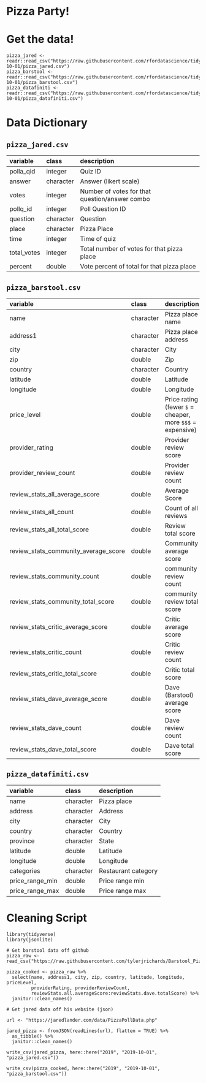 # Pizza Party!

# Get the data!

```
pizza_jared <- readr::read_csv("https://raw.githubusercontent.com/rfordatascience/tidytuesday/master/data/2019/2019-10-01/pizza_jared.csv")
pizza_barstool <- readr::read_csv("https://raw.githubusercontent.com/rfordatascience/tidytuesday/master/data/2019/2019-10-01/pizza_barstool.csv")
pizza_datafiniti <- readr::read_csv("https://raw.githubusercontent.com/rfordatascience/tidytuesday/master/data/2019/2019-10-01/pizza_datafiniti.csv")
```

# Data Dictionary

## `pizza_jared.csv`

|variable    |class     |description |
|:-----------|:---------|:-----------|
|polla_qid   |integer   | Quiz ID |
|answer      |character | Answer (likert scale) |
|votes       |integer   | Number of votes for that question/answer combo |
|pollq_id    |integer   | Poll Question ID |
|question    |character | Question |
|place       |character | Pizza Place |
|time        |integer   | Time of quiz |
|total_votes |integer   | Total number of votes for that pizza place |
|percent     |double    | Vote percent of total for that pizza place |

## `pizza_barstool.csv`

|variable                             |class     |description |
|:------------------------------------|:---------|:-----------|
|name                                 |character | Pizza place name |
|address1                             |character | Pizza place address |
|city                                 |character | City |
|zip                                  |double    | Zip |
|country                              |character | Country |
|latitude                             |double    | Latitude |
|longitude                            |double    | Longitude |
|price_level                          |double    | Price rating (fewer `$` = cheaper, more `$$$` = expensive) |
|provider_rating                      |double    | Provider review score |
|provider_review_count                |double    | Provider review count |
|review_stats_all_average_score       |double    | Average Score |
|review_stats_all_count               |double    | Count of all reviews |
|review_stats_all_total_score         |double    | Review total score |
|review_stats_community_average_score |double    | Community average score |
|review_stats_community_count         |double    | community review count |
|review_stats_community_total_score   |double    | community review total score |
|review_stats_critic_average_score    |double    | Critic average score |
|review_stats_critic_count            |double    | Critic review count|
|review_stats_critic_total_score      |double    | Critic total score |
|review_stats_dave_average_score      |double    | Dave (Barstool) average score|
|review_stats_dave_count              |double    | Dave review count |
|review_stats_dave_total_score        |double    | Dave total score |

## `pizza_datafiniti.csv`

|variable        |class     |description |
|:---------------|:---------|:-----------|
|name            |character | Pizza place |
|address         |character | Address |
|city            |character | City |
|country         |character | Country |
|province        |character | State |
|latitude        |double    | Latitude|
|longitude       |double    | Longitude |
|categories      |character | Restaurant category |
|price_range_min |double    | Price range min |
|price_range_max |double    | Price range max|


# Cleaning Script

```
library(tidyverse)
library(jsonlite)

# Get barstool data off github
pizza_raw <- read_csv("https://raw.githubusercontent.com/tylerjrichards/Barstool_Pizza/master/pizza_data.csv")

pizza_cooked <- pizza_raw %>% 
  select(name, address1, city, zip, country, latitude, longitude, priceLevel, 
         providerRating, providerReviewCount, 
         reviewStats.all.averageScore:reviewStats.dave.totalScore) %>% 
  janitor::clean_names()

# Get jared data off his website (json)

url <- "https://jaredlander.com/data/PizzaPollData.php"

jared_pizza <- fromJSON(readLines(url), flatten = TRUE) %>% 
  as_tibble() %>% 
  janitor::clean_names()

write_csv(jared_pizza, here::here("2019", "2019-10-01", "pizza_jared.csv"))

write_csv(pizza_cooked, here::here("2019", "2019-10-01", "pizza_barstool.csv"))
```

